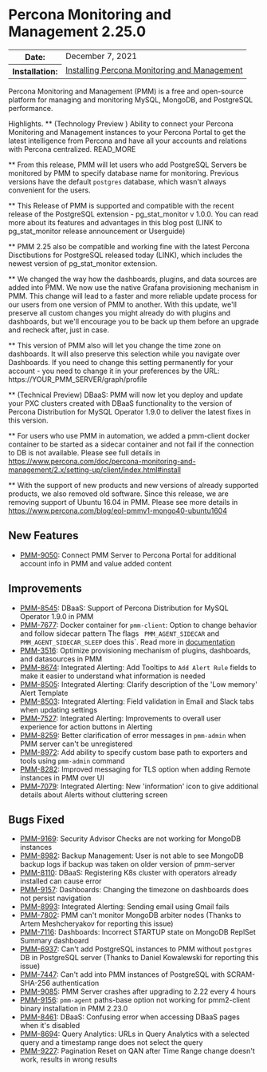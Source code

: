 # Percona Monitoring and Management 2.25.0

<table class="docutils field-list" frame="void" rules="none">
  <colgroup>
    <col class="field-name">
    <col class="field-body">
  </colgroup>
  <tbody valign="top">
    <tr class="field-odd field">
      <th class="field-name">Date:</th>
      <td class="field-body">December 7, 2021</td>
    </tr>
    <tr class="field-even field">
      <th class="field-name">Installation:</th>
      <td class="field-body">
        <a class="reference external" href="https://www.percona.com/software/pmm/quickstart">Installing Percona Monitoring and Management</a></td>
    </tr>
  </tbody>
</table>

Percona Monitoring and Management (PMM) is a free and open-source platform for managing and monitoring MySQL, MongoDB, and PostgreSQL performance.

Highlights. 
** (Technology Preview ) Ability to connect your Percona Monitoring and Management instances to your Percona Portal to get the latest intelligence from Percona and have all your accounts and relations with Percona centralized. READ_MORE



** From this release, PMM will let users who add PostgreSQL Servers be monitored by PMM to specify database name for monitoring. Previous versions have the default `postgres` database, which wasn't always convenient for the users. 


** This Release of PMM is supported and compatible with the recent release of the PostgreSQL extension - pg_stat_monitor v 1.0.0. You can read more about its features and advantages in this blog post (LINK to pg_stat_monitor release announcement or Userguide)

** PMM 2.25 also be compatible and working fine with the latest Percona Disctibutions for PostgreSQL released today (LINK), which includes the newest version of pg_stat_monitor extension.  

** We changed the way how the dashboards, plugins, and data sources are added into PMM. We now use the native Grafana provisioning mechanism in PMM. This change will lead to a faster and more reliable update process for our users from one version of PMM to another. With this update, we'll preserve all custom changes you might already do with plugins and dashboards, but we'll encourage you to be back up them before an upgrade and recheck after, just in case. 

** This version of PMM also will let you change the time zone on dashboards. It will also preserve this selection while you navigate over Dashboards. If you need to change this setting permanently for your account - you need to change it in your preferences by the URL: https://YOUR_PMM_SERVER/graph/profile   


** (Technical Preview) DBaaS: PMM will now let you deploy and update your PXC clusters created with DBaaS functionality to the version of Percona Distribution for MySQL Operator 1.9.0 to deliver the latest fixes in this version.


** For users who use PMM in automation, we added a pmm-client docker container to be started as a sidecar container and not fail if the connection to DB  is not available. Please see full details in 
https://www.percona.com/doc/percona-monitoring-and-management/2.x/setting-up/client/index.html#install


** With the support of new products and new versions of already supported products, we also removed old software. Since this release, we are removing support of Ubuntu 16.04  in PMM. Please see more details in  
https://www.percona.com/blog/eol-pmmv1-mongo40-ubuntu1604




 

## New Features

- [PMM-9050](https://jira.percona.com/browse/PMM-9050): Connect PMM Server to Percona Portal for additional account info in PMM and value added content

## Improvements

- [PMM-8545](https://jira.percona.com/browse/PMM-8545): DBaaS: Support of Percona Distribution for MySQL Operator 1.9.0 in PMM
- [PMM-7677](https://jira.percona.com/browse/PMM-7677): Docker container for `pmm-client`: Option to change behavior and follow sidecar pattern The flags ` PMM_AGENT_SIDECAR` and `PMM_AGENT_SIDECAR_SLEEP` does this`. Read more in [documentation](https://www.percona.com/doc/percona-monitoring-and-management/2.x/setting-up/client/index.html#docker)
- [PMM-3516](https://jira.percona.com/browse/PMM-3516): Optimize provisioning mechanism of plugins, dashboards, and datasources in PMM
- [PMM-8674](https://jira.percona.com/browse/PMM-8674): Integrated Alerting: Add Tooltips to `Add Alert Rule` fields to make it easier to understand what information is needed
- [PMM-8505](https://jira.percona.com/browse/PMM-8505): Integrated Alerting: Clarify description of the 'Low memory' Alert Template
- [PMM-8503](https://jira.percona.com/browse/PMM-8503): Integrated Alerting: Field validation in Email and Slack tabs when updating settings
- [PMM-7527](https://jira.percona.com/browse/PMM-7527): Integrated Alerting: Improvements to overall user experience for action buttons in Alerting
- [PMM-8259](https://jira.percona.com/browse/PMM-8259): Better clarification of error messages in `pmm-admin` when PMM server can't be unregistered 
- [PMM-8972](https://jira.percona.com/browse/PMM-8972): Add ability to specify custom base path to exporters and tools using `pmm-admin` command
- [PMM-8282](https://jira.percona.com/browse/PMM-8282): Improved messaging for TLS option when adding Remote instances in PMM over UI 
- [PMM-7079](https://jira.percona.com/browse/PMM-7079): Integrated Alerting: New 'information' icon to give additional details about Alerts without cluttering screen

## Bugs Fixed

- [PMM-9169](https://jira.percona.com/browse/PMM-9169): Security Advisor Checks are not working for MongoDB instances
- [PMM-8982](https://jira.percona.com/browse/PMM-8982): Backup Management: User is not able to see MongoDB backup logs if backup was taken on older version of pmm-server 
- [PMM-8110](https://jira.percona.com/browse/PMM-8110): DBaaS: Registering K8s cluster with operators already installed can cause error 
- [PMM-9157](https://jira.percona.com/browse/PMM-9157): Dashboards: Changing the timezone on dashboards does not persist navigation
- [PMM-8993](https://jira.percona.com/browse/PMM-8993): Integrated Alerting: Sending email using Gmail fails
- [PMM-7802](https://jira.percona.com/browse/PMM-7802): PMM can't monitor MongoDB arbiter nodes (Thanks to Artem Meshcheryakov for reporting this issue)
- [PMM-7116](https://jira.percona.com/browse/PMM-7116): Dashboards: Incorrect STARTUP state on MongoDB ReplSet Summary dashboard
- [PMM-6937](https://jira.percona.com/browse/PMM-6937): Can't add PostgreSQL instances to PMM without `postgres` DB in PostgreSQL server (Thanks to Daniel Kowalewski for reporting this issue)
- [PMM-7447](https://jira.percona.com/browse/PMM-7447): Can't add into PMM instances of PostgreSQL with SCRAM-SHA-256 authentication
- [PMM-9085](https://jira.percona.com/browse/PMM-9085): PMM Server crashes after upgrading to 2.22 every 4 hours
- [PMM-9156](https://jira.percona.com/browse/PMM-9156): `pmm-agent` paths-base option not working for pmm2-client binary installation in PMM 2.23.0
- [PMM-8461](https://jira.percona.com/browse/PMM-8461): DBaaS: Confusing error when accessing DBaaS pages when it's disabled 
- [PMM-8694](https://jira.percona.com/browse/PMM-8694): Query Analytics: URLs in Query Analytics with a selected query and a timestamp range does not select the query
- [PMM-9227](https://jira.percona.com/browse/PMM-9227): Pagination Reset on QAN after Time Range change doesn't work, results in wrong results
